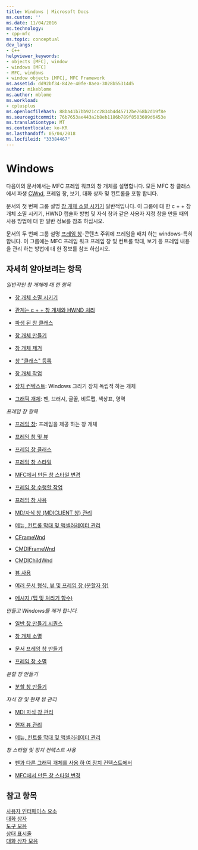 ```yaml
---
title: Windows | Microsoft Docs
ms.custom: ''
ms.date: 11/04/2016
ms.technology:
- cpp-mfc
ms.topic: conceptual
dev_langs:
- C++
helpviewer_keywords:
- objects [MFC], window
- windows [MFC]
- MFC, windows
- window objects [MFC], MFC Framework
ms.assetid: dd92bf34-842e-40fe-8aea-3028b55314d5
author: mikeblome
ms.author: mblome
ms.workload:
- cplusplus
ms.openlocfilehash: 88ba41b7bb921cc2834b4d45712be768b2d19f8e
ms.sourcegitcommit: 76b7653ae443a2b8eb1186b789f8503609d6453e
ms.translationtype: MT
ms.contentlocale: ko-KR
ms.lasthandoff: 05/04/2018
ms.locfileid: "33384467"
---
```

# <a name="windows"></a>Windows
다음이의 문서에서는 MFC 프레임 워크의 창 개체를 설명합니다. 모든 MFC 창 클래스에서 파생 [CWnd](../mfc/reference/cwnd-class.md), 프레임 창, 보기, 대화 상자 및 컨트롤을 포함 합니다.  
  
 문서의 첫 번째 그룹 설명 [창 개체 소멸 시키기](../mfc/window-objects.md) 일반적입니다. 이 그룹에 대 한 c + + 창 개체 소멸 시키기, HWND 캡슐화 방법 및 자식 창과 같은 사용자 지정 창을 만들 때의 사용 방법에 대 한 일반 정보를 참조 하십시오.  
  
 문서의 두 번째 그룹 설명 [프레임 창](../mfc/frame-windows.md)-콘텐츠 주위에 프레임을 배치 하는 windows-특히 합니다. 이 그룹에는 MFC 프레임 워크 프레임 창 및 컨트롤 막대, 보기 등 프레임 내용을 관리 하는 방법에 대 한 정보를 참조 하십시오.  
  
## <a name="what-do-you-want-to-know-more-about"></a>자세히 알아보려는 항목  
 *일반적인 창 개체에 대 한 항목*  
  
-   [창 개체 소멸 시키기](../mfc/window-objects.md)  
  
-   [관계는 c + + 창 개체와 HWND 처리](../mfc/relationship-between-a-cpp-window-object-and-an-hwnd.md)  
  
-   [파생 된 창 클래스](../mfc/derived-window-classes.md)  
  
-   [창 개체 만들기](../mfc/creating-windows.md)  
  
-   [창 개체 제거](../mfc/destroying-window-objects.md)  
  
-   [창 "클래스" 등록](../mfc/registering-window-classes.md)  
  
-   [창 개체 작업](../mfc/working-with-window-objects.md)  
  
-   [장치 컨텍스트](../mfc/device-contexts.md): Windows 그리기 장치 독립적 하는 개체  
  
-   [그래픽 개체](../mfc/graphic-objects.md): 펜, 브러시, 글꼴, 비트맵, 색상표, 영역  
  
 *프레임 창 항목*  
  
-   [프레임 창](../mfc/frame-windows.md): 프레임을 제공 하는 창 개체  
  
-   [프레임 창 및 뷰](../mfc/frame-windows.md)  
  
-   [프레임 창 클래스](../mfc/frame-window-classes.md)  
  
-   [프레임 창 스타일](../mfc/frame-window-styles-cpp.md)  
  
-   [MFC에서 만든 창 스타일 변경](../mfc/changing-the-styles-of-a-window-created-by-mfc.md)  
  
-   [프레임 창 수행할 작업](../mfc/what-frame-windows-do.md)  
  
-   [프레임 창 사용](../mfc/using-frame-windows.md)  
  
-   [MD/자식 창 (MDICLIENT 창) 관리](../mfc/managing-mdi-child-windows.md)  
  
-   [메뉴, 컨트롤 막대 및 액셀러레이터 관리](../mfc/managing-menus-control-bars-and-accelerators.md)  
  
-   [CFrameWnd](../mfc/reference/cframewnd-class.md)  
  
-   [CMDIFrameWnd](../mfc/reference/cmdiframewnd-class.md)  
  
-   [CMDIChildWnd](../mfc/reference/cmdichildwnd-class.md)  
  
-   [뷰 사용](../mfc/using-views.md)  
  
-   [여러 문서 형식, 뷰 및 프레임 창 (분할자 창)](../mfc/multiple-document-types-views-and-frame-windows.md)  
  
-   [메시지 (맵 및 처리기 함수)](../mfc/messages.md)  
  
 *만들고 Windows를 제거 합니다.*  
  
-   [일반 창 만들기 시퀀스](../mfc/general-window-creation-sequence.md)  
  
-   [창 개체 소멸](../mfc/destroying-window-objects.md)  
  
-   [문서 프레임 창 만들기](../mfc/creating-document-frame-windows.md)  
  
-   [프레임 창 소멸](../mfc/destroying-frame-windows.md)  
  
 *분할 창 만들기*  
  
-   [분할 창 만들기](../mfc/multiple-document-types-views-and-frame-windows.md)  
  
 *자식 창 및 현재 뷰 관리*  
  
-   [MDI 자식 창 관리](../mfc/managing-mdi-child-windows.md)  
  
-   [현재 뷰 관리](../mfc/managing-the-current-view.md)  
  
-   [메뉴, 컨트롤 막대 및 액셀러레이터 관리](../mfc/managing-menus-control-bars-and-accelerators.md)  
  
 *창 스타일 및 장치 컨텍스트 사용*  
  
-   [펜과 다른 그래픽 개체를 사용 하 여 장치 컨텍스트에서](../mfc/graphic-objects.md)  
  
-   [MFC에서 만든 창 스타일 변경](../mfc/changing-the-styles-of-a-window-created-by-mfc.md)  
  
## <a name="see-also"></a>참고 항목  
 [사용자 인터페이스 요소](../mfc/user-interface-elements-mfc.md)   
 [대화 상자](../mfc/dialog-boxes.md)   
 [도구 모음](../mfc/toolbars.md)   
 [상태 표시줄](../mfc/status-bars.md)   
 [대화 상자 모음](../mfc/dialog-bars.md)

